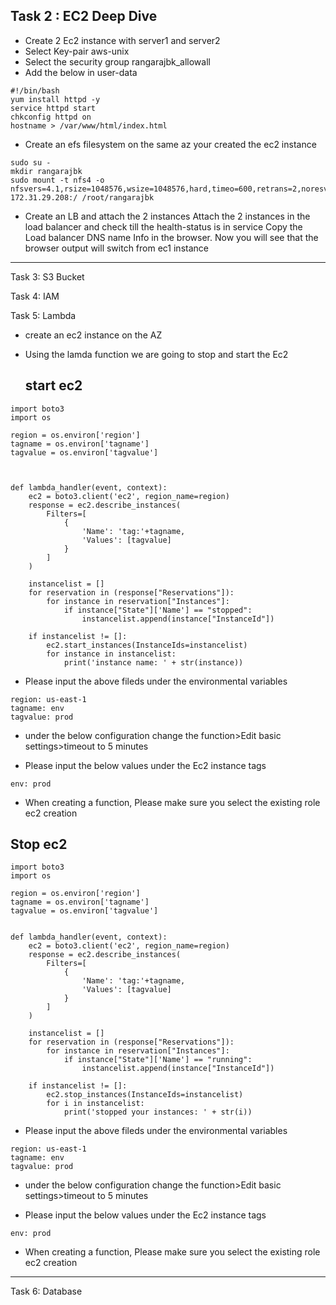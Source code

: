 ## Task 2 : EC2 Deep Dive

- Create 2 Ec2 instance with server1 and server2
- Select Key-pair aws-unix
- Select the security group rangarajbk_allowall
-  Add the below in user-data

```
#!/bin/bash
yum install httpd -y
service httpd start
chkconfig httpd on
hostname > /var/www/html/index.html
```

- Create an efs filesystem on the  same az your created the ec2 instance 

```
sudo su - 
mkdir rangarajbk
sudo mount -t nfs4 -o nfsvers=4.1,rsize=1048576,wsize=1048576,hard,timeo=600,retrans=2,noresvport 172.31.29.208:/ /root/rangarajbk
```

- Create an LB and attach the 2 instances 
  Attach the 2 instances in the load balancer and check till the health-status is in service
  Copy the Load balancer DNS name Info in the browser. Now you will see that the browser output will switch from ec1 instance

**************************************************************************************************************************************

Task 3: S3 Bucket

Task 4: IAM

Task 5: Lambda
- create an ec2 instance on the AZ
- Using  the lamda function we are going to stop and start the Ec2

  ## start ec2
  
```
import boto3
import os

region = os.environ['region']
tagname = os.environ['tagname']
tagvalue = os.environ['tagvalue']



def lambda_handler(event, context):
    ec2 = boto3.client('ec2', region_name=region)
    response = ec2.describe_instances(
        Filters=[
            {
                'Name': 'tag:'+tagname,
                'Values': [tagvalue]
            }
        ]
    )

    instancelist = []
    for reservation in (response["Reservations"]):
        for instance in reservation["Instances"]:
            if instance["State"]['Name'] == "stopped":
                instancelist.append(instance["InstanceId"])

    if instancelist != []:
        ec2.start_instances(InstanceIds=instancelist)
        for instance in instancelist:
            print('instance name: ' + str(instance))
```

- Please input the above fileds under the environmental variables
  
```
region: us-east-1
tagname: env
tagvalue: prod
```
- under the below configuration change the function>Edit basic settings>timeout to 5 minutes 

- Please input the below values under the Ec2 instance tags
```
env: prod
```
- When creating a function, Please make sure you select the  existing role ec2 creation

## Stop ec2

```
import boto3
import os

region = os.environ['region']
tagname = os.environ['tagname']
tagvalue = os.environ['tagvalue']


def lambda_handler(event, context):
    ec2 = boto3.client('ec2', region_name=region)
    response = ec2.describe_instances(
        Filters=[
            {
                'Name': 'tag:'+tagname,
                'Values': [tagvalue]
            }
        ]
    )

    instancelist = []
    for reservation in (response["Reservations"]):
        for instance in reservation["Instances"]:
            if instance["State"]['Name'] == "running":
                instancelist.append(instance["InstanceId"])

    if instancelist != []:
        ec2.stop_instances(InstanceIds=instancelist)
        for i in instancelist:
            print('stopped your instances: ' + str(i))
```

- Please input the above fileds under the environmental variables
  
```
region: us-east-1
tagname: env
tagvalue: prod
```
- under the below configuration change the function>Edit basic settings>timeout to 5 minutes 

- Please input the below values under the Ec2 instance tags

```
env: prod
```
- When creating a function, Please make sure you select the  existing role ec2 creation

*************************************************************************************************************

Task 6: Database




